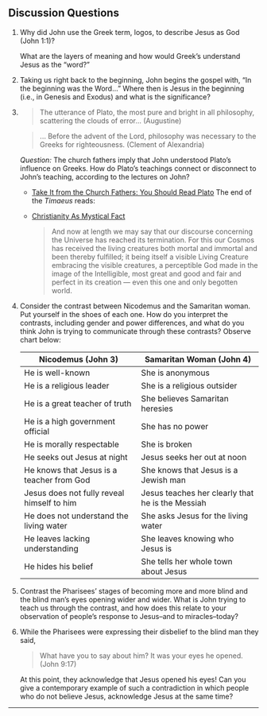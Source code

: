 ---
---

## Discussion Questions

1. Why did John use the Greek term, logos, to describe Jesus as God (John 1:1)?

   What are the layers of meaning and how would Greek’s understand Jesus as the “word?”

2. Taking us right back to the beginning, John begins the gospel with, “In the beginning was the Word...” Where then is Jesus in the beginning (i.e., in Genesis and Exodus) and what is the significance?

3. > The utterance of Plato, the most pure and bright in all philosophy, scattering the clouds of error... (Augustine)

   > ... Before the advent of the Lord, philosophy was necessary to the Greeks for righteousness. (Clement of Alexandria)

   _Question:_ The church fathers imply that John understood Plato’s influence on Greeks. How do Plato’s teachings connect or disconnect to John’s teaching, according to the lectures on John?

   - [Take It from the Church Fathers: You Should Read Plato](https://www.logos.com/grow/plato-christianity-church-fathers/)
   The end of the _Timaeus_ reads:

   - [Christianity As Mystical Fact](https://rsarchive.org/Books/GA008/English/RPC1961/GA008_c04.html)

     > And now at length we may say that our discourse concerning the Universe has reached its termination. For this our Cosmos has received the living creatures both mortal and immortal and been thereby fulfilled; it being itself a visible Living Creature embracing the visible creatures, a perceptible God made in the image of the Intelligible, most great and good and fair and perfect in its creation — even this one and only begotten world.

4. Consider the contrast between Nicodemus and the Samaritan woman. Put yourself in the shoes of each one. How do you interpret the contrasts, including gender and power differences, and what do you think John is trying to communicate through these contrasts? Observe chart below:

   Nicodemus (John 3) | Samaritan Woman (John 4)
   --- | ---
   He is well-known | She is anonymous
   He is a religious leader | She is a religious outsider
   He is a great teacher of truth | She believes Samaritan heresies
   He is a high government official | She has no power
   He is morally respectable | She is broken
   He seeks out Jesus at night | Jesus seeks her out at noon
   He knows that Jesus is a teacher from God | She knows that Jesus is a Jewish man
   Jesus does not fully reveal himself to him | Jesus teaches her clearly that he is the Messiah
   He does not understand the living water | She asks Jesus for the living water
   He leaves lacking understanding | She leaves knowing who Jesus is
   He hides his belief | She tells her whole town about Jesus

5. Contrast the Pharisees’ stages of becoming more and more blind and the blind man’s eyes opening wider and wider. What is John trying to teach us through the contrast, and how does this relate to your observation of people’s response to Jesus–and to miracles–today?

6. While the Pharisees were expressing their disbelief to the blind man they said,

   > What have you to say about him? It was your eyes he opened.
   > (John 9:17)

   At this point, they acknowledge that Jesus opened his eyes! Can you give a contemporary example of such a contradiction in which people who do not believe Jesus, acknowledge Jesus at the same time?

<hr class='logo' />